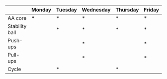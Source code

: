 | | Monday | Tuesday | Wednesday | Thursday | Friday | Saturday | Sunday |
| ---- | ---- | ---- | ---- | ---- | ---- | ---- | ---- | 
| AA core |  **\*** | * | * |  * |  * | | |
| Stability ball |  |  * |  * |  * |  * | | |
| Push-ups |  | |  * | | *  | | |
| Pull-ups | | | *  | | *  | | |
| Cycle | |  * | |  * | |  * |  * |